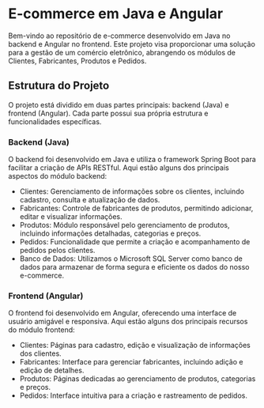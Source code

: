 <h1>E-commerce em Java e Angular</h1>

<p>Bem-vindo ao repositório de e-commerce desenvolvido em Java no backend e Angular no frontend. Este projeto visa proporcionar uma solução para a gestão de um comércio eletrônico, abrangendo os módulos de Clientes, Fabricantes, Produtos e Pedidos.</p>

<h2>Estrutura do Projeto</h2>

<p>O projeto está dividido em duas partes principais: backend (Java) e frontend (Angular). Cada parte possui sua própria estrutura e funcionalidades específicas.</p>

<h3>Backend (Java)</h3>

<p>O backend foi desenvolvido em Java e utiliza o framework Spring Boot para facilitar a criação de APIs RESTful. Aqui estão alguns dos principais aspectos do módulo backend:</p>

<ul>
  <li>Clientes: Gerenciamento de informações sobre os clientes, incluindo cadastro, consulta e atualização de dados.</li>
  <li>Fabricantes: Controle de fabricantes de produtos, permitindo adicionar, editar e visualizar informações.</li>
  <li>Produtos: Módulo responsável pelo gerenciamento de produtos, incluindo informações detalhadas, categorias e preços.</li>
  <li>Pedidos: Funcionalidade que permite a criação e acompanhamento de pedidos pelos clientes.</li>
  <li>Banco de Dados: Utilizamos o Microsoft SQL Server como banco de dados para armazenar de forma segura e eficiente os dados do nosso e-commerce.</li>
</ul>

<h3>Frontend (Angular)</h3>

<p>O frontend foi desenvolvido em Angular, oferecendo uma interface de usuário amigável e responsiva. Aqui estão alguns dos principais recursos do módulo frontend:</p>

<ul>
  <li>Clientes: Páginas para cadastro, edição e visualização de informações dos clientes.
  <li>Fabricantes: Interface para gerenciar fabricantes, incluindo adição e edição de detalhes.</li>
  <li>Produtos: Páginas dedicadas ao gerenciamento de produtos, categorias e preços.</li>
  <li>Pedidos: Interface intuitiva para a criação e rastreamento de pedidos.</li>
</ul>
